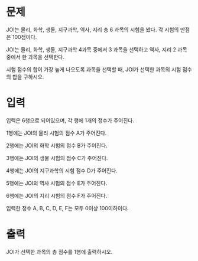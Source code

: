 # 문제
JOI는 물리, 화학, 생물, 지구과학, 역사, 지리 총 6 과목의 시험을 봤다. 각 시험의 만점은 100점이다.

JOI는 물리, 화학, 생물, 지구과학 4과목 중에서 3 과목을 선택하고 역사, 지리 2 과목 중에서 한 과목을 선택한다.

시험 점수의 합이 가장 높게 나오도록 과목을 선택할 때, JOI가 선택한 과목의 시험 점수의 합을 구하시오.

# 입력
입력은 6행으로 되어있으며, 각 행에 1개의 정수가 주어진다.

1행에는 JOI의 물리 시험의 점수 A가 주어진다.

2행에는 JOI의 화학 시험의 점수 B가 주어진다.

3행에는 JOI의 생물 시험의 점수 C가 주어진다.

4행에는 JOI의 지구과학의 시험 점수 D가 주어진다.

5행에는 JOI의 역사 시험의 점수 E가 주어진다.

6행에는 JOI의 지리 시험의 점수 F가 주어진다.

입력한 정수 A, B, C, D, E, F는 모두 0이상 100이하이다.

# 출력
JOI가 선택한 과목의 총 점수를 1행에 출력하시오.
